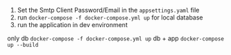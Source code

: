 1. Set the Smtp Client Password/Email in the `appsettings.yaml` file
2. run `docker-compose -f docker-compose.yml up` for local database
3. run the application in dev environment

only db `docker-compose -f docker-compose.yml up`
db + app `docker-compose up --build`